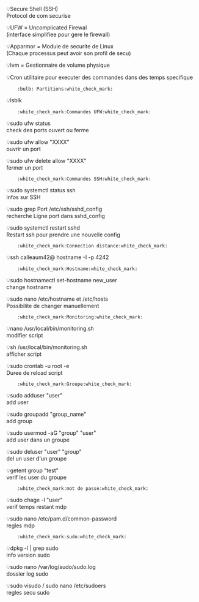 :bulb:Secure Shell (SSH)  
Protocol de com securise  

:bulb:UFW = Uncomplicated Firewal  
(interface simplifiee pour gere le firewall)  

:bulb:Apparmor = Module de securite de Linux  
(Chaque processus peut avoir son profil de secu)  

:bulb:lvm = Gestionnaire de volume physique  

:bulb:Cron utilitaire pour executer des commandes dans des temps specifique   

		:bulb: Partitions:white_check_mark:
:bulb:lsblk

		:white_check_mark:Commandes UFW:white_check_mark:
:bulb:sudo ufw status  
check des ports ouvert ou ferme

:bulb:sudo ufw allow "XXXX"  			
ouvrir un port

:bulb:sudo ufw delete allow "XXXX"  
fermer un port

		:white_check_mark:Commandes SSH:white_check_mark:
:bulb:sudo systemctl status ssh  
infos sur SSH  

:bulb:sudo grep Port /etc/ssh/sshd_config	  
recherche Ligne port dans sshd_config  

:bulb:sudo systemctl restart sshd              
Restart ssh pour prendre une nouvelle config  

		:white_check_mark:Connection distance:white_check_mark:
:bulb:ssh calleaum42@ hostname -I -p 4242  

		:white_check_mark:Hostname:white_check_mark:
:bulb:sudo hostnamectl set-hostname new_user  
change hostname  

:bulb:sudo nano /etc/hostname  et /etc/hosts  
Possibilite de changer manuellement  
		
		:white_check_mark:Monitoring:white_check_mark:
:bulb:nano /usr/local/bin/monitoring.sh  
modifier script  

:bulb:sh   /usr/local/bin/monitoring.sh  
afficher script  

:bulb:sudo crontab -u root -e  
Duree de reload script  



		:white_check_mark:Groupe:white_check_mark:
:bulb:sudo adduser "user"  
add user  

:bulb:sudo groupadd "group_name"  
add group  

:bulb:sudo usermod -aG "group" "user"  
add user dans un groupe  

:bulb:sudo deluser "user" "group"  		
del un user d'un groupe  

:bulb:getent group "test"  
verif les user du groupe  


		:white_check_mark:mot de passe:white_check_mark:
:bulb:sudo chage -l "user"  
verif temps restant mdp  

:bulb:sudo nano /etc/pam.d/common-password  
regles mdp  

		:white_check_mark:sudo:white_check_mark:
:bulb:dpkg -l | grep sudo  
info version sudo  

:bulb:sudo nano /var/log/sudo/sudo.log  
dossier log sudo  

:bulb:sudo visudo / sudo nano /etc/sudoers  
regles secu sudo  




